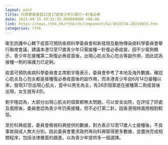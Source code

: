 ```yaml
---
layout: post
title: 科學委員會倡12至17歲青少年只需打一針復必泰
date: 2021-09-15 19:31:35.000000000 +08:00
link: https://news.rthk.hk/rthk/ch/component/k2/1610734-20210915.htm
categories: rthk
---
```


衞生防護中心轄下疫苗可預防疾病科學委員會和新發現及動物傳染病科學委員會舉行聯席會議，建議本港12至17歲青少年只需接種一針復必泰疫苗，因不少案例顯示，青少年在接種第二劑復必泰疫苗後，出現心肌炎及心包炎等副作用，因此認為接種一劑的保護力已足夠。

疫苗可預防疾病科學委員會主席劉宇隆表示，委員會參考了本地及海外數據，確認心肌炎及心包炎都是接種復必泰疫苗後的副作用，而本港青少年自6月14日接種以來，發現37宗出現心肌炎，當中以男生為主，有26宗個案是在接種第二劑疫苗後出現，女生就有4宗。

劉宇隆認為，大部分出現心肌炎的個案都無太問題，可以安全出院，在評估了好處及風險後，委員會認為青少年仍需接種，但不必打第二針，因香港現時風險相對較低。

至於科興疫苗，委員會檢視科興提供的數據，對方表示12至17歲人士接種後，不良事故與成人無大分別，因此委員會要求政府再向科興取得更多數據，並盡快完成相關程序，包括法律層面的跟進，以為青少年提供多一個選擇。
